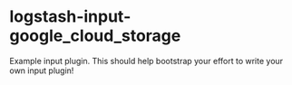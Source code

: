 # logstash-input-google_cloud_storage
Example input plugin. This should help bootstrap your effort to write your own input plugin!
